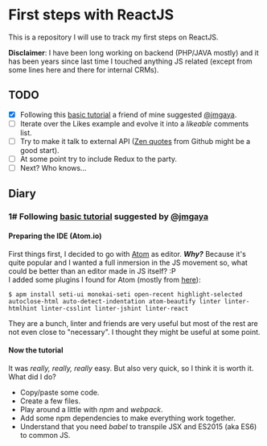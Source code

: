 # First steps with ReactJS
This is a repository I will use to track my first steps on ReactJS.

**Disclaimer**: I have been long working on backend (PHP/JAVA mostly) and it has been years since last time I touched anything JS related (except from some lines here and there for internal CRMs).

## TODO
- [x] Following this [basic tutorial](https://www.codementor.io/reactjs/tutorial/beginner-guide-setup-reactjs-environment-npm-babel-6-webpack) a friend of mine suggested [@jmgaya](https://www.github.com/jmgaya).
- [ ] Iterate over the Likes example and evolve it into a *likeable* comments list.
- [ ] Try to make it talk to external API ([Zen quotes](https://api.github.com/zen) from Github might be a good start).
- [ ] At some point try to include Redux to the party.
- [ ] Next? Who knows...

## Diary
### 1# Following [basic tutorial](https://www.codementor.io/reactjs/tutorial/beginner-guide-setup-reactjs-environment-npm-babel-6-webpack) suggested by [@jmgaya](https://www.github.com/jmgaya)

#### Preparing the IDE (Atom.io)
First things first, I decided to go with [Atom](https://www.atom.io) as editor. ***Why?*** Because it's quite popular and I wanted a full inmersion in the JS movement so, what could be better than an editor made in JS itself? :P  
I added some plugins I found for Atom (mostly from [here](http://www.sitepoint.com/10-essential-atom-add-ons/)):
```
$ apm install seti-ui monokai-seti open-recent highlight-selected autoclose-html auto-detect-indentation atom-beautify linter linter-htmlhint linter-csslint linter-jshint linter-react
```
They are a bunch, linter and friends are very useful but most of the rest are not even close to "necessary". I thought they might be useful at some point.

#### Now the tutorial
It was *really, really, really* easy. But also very quick, so I think it is worth it.  
What did I do?
* Copy/paste some code.
* Create a few files.
* Play around a little with *npm* and *webpack*.
* Add some npm dependencies to make everything work together.
* Understand that you need *babel* to transpile JSX and ES2015 (aka ES6) to common JS.
